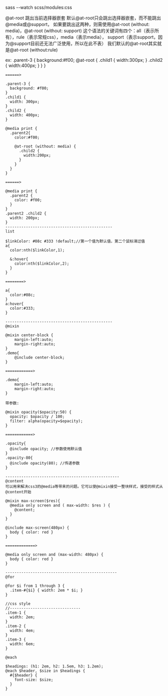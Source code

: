 

  sass --watch scss/modules:css

@at-root 跳出当前选择器嵌套
默认@at-root只会跳出选择器嵌套，而不能跳出@media或@support，
如果要跳出这两种，则需使用@at-root (without: media)，@at-root (without: support)
这个语法的关键词有四个：all（表示所有），rule（表示常规css），media（表示media），
support（表示support，因为@support目前还无法广泛使用，所以在此不表）
我们默认的@at-root其实就是@at-root (without:rule)

ex: .parent-3 {
      background:#f00;
      @at-root {
        .child1 {
          width:300px;
        }
        .child2 {
          width:400px;
        }
      }
    }

    ======>

    .parent-3 {
      background: #f00;
    }
    .child1 {
      width: 300px;
    }
    .child2 {
      width: 400px;
    }

    @media print {
      .parent2{
        color:#f00;

        @at-root (without: media) {
          .child2 {
            width:200px;
          }
        }
      }
    }

    ======>

    @media print {
      .parent2 {
        color: #f00;
      }
    }
    .parent2 .child2 {
      width: 200px;
    }
    -----------------------------------------------
    list

    $linkColor: #08c #333 !default;//第一个值为默认值，第二个鼠标滑过值
    a{
      color:nth($linkColor,1);

      &:hover{
        color:nth($linkColor,2);
      }
    }

    ========>

    a{
      color:#08c;
    }
    a:hover{
      color:#333;
    }

    -----------------------------------------------
    @mixin

    @mixin center-block {
        margin-left:auto;
        margin-right:auto;
    }
    .demo{
        @include center-block;
    }

    ============>

    .demo{
        margin-left:auto;
        margin-right:auto;
    }

    带参数:

    @mixin opacity($opacity:50) {
      opacity: $opacity / 100;
      filter: alpha(opacity=$opacity);
    }

    ============>

    .opacity{
      @include opacity; //参数使用默认值
    }
    .opacity-80{
      @include opacity(80); //传递参数
    }

    --------------------------------------------------
    @content
    可以用来解决css3的@media等带来的问题。它可以使@mixin接受一整块样式，接受的样式从@content开始

    @mixin max-screen($res){
      @media only screen and ( max-width: $res ) {
        @content;
      }
    }

    @include max-screen(480px) {
      body { color: red }
    }

    =============>

    @media only screen and (max-width: 480px) {
      body { color: red }
    }

    -------------------------------------------------
    @for

    @for $i from 1 through 3 {
      .item-#{$i} { width: 2em * $i; }
    }

    //css style
    //-------------------------------
    .item-1 {
      width: 2em;
    }
    .item-2 {
      width: 4em;
    }
    .item-3 {
      width: 6em;
    }

    @each

    $headings: (h1: 2em, h2: 1.5em, h3: 1.2em);
    @each $header, $size in $headings {
      #{$header} {
        font-size: $size;
      }
    }

